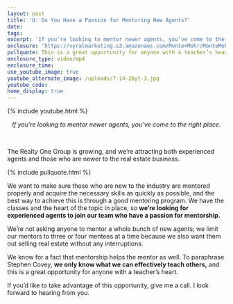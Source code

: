 ```yaml
---
layout: post
title: 'Q: Do You Have a Passion for Mentoring New Agents?'
date:
tags:
excerpt: 'If you’re looking to mentor newer agents, you’ve come to the right place.'
enclosure: 'https://vyralmarketing.s3.amazonaws.com/Monte+Mohr/MonteMohr_WeAreHiring.mp4'
pullquote: This is a great opportunity for anyone with a teacher’s heart.
enclosure_type: video/mp4
enclosure_time:
use_youtube_image: true
youtube_alternate_image: /uploads/7-14-20yt-3.jpg
youtube_code:
home_display: true
---
```


{% include youtube.html %}

<center><em>If you&rsquo;re looking to mentor newer agents, you&rsquo;ve come to the right place.</em></center>

&nbsp;

The Realty One Group is growing, and we’re attracting both experienced agents and those who are newer to the real estate business.&nbsp;

{% include pullquote.html %}

We want to make sure those who are new to the industry are mentored properly and acquire the necessary skills as quickly as possible, and the best way to achieve this is through a good mentoring program. We have the classes and the heart of the topic in place, so **we’re looking for experienced agents to join our team who have a passion for mentorship.**&nbsp;

We’re not asking anyone to mentor a whole bunch of new agents; we limit our mentors to three or four mentees at a time because we also want them out selling real estate without any interruptions.&nbsp;

We know for a fact that mentorship helps the mentor as well. To paraphrase Stephen Covey, **we only know what we can effectively teach others,** and this is a great opportunity for anyone with a teacher’s heart.&nbsp;

If you’d like to take advantage of this opportunity, give me a call. I look forward to hearing from you.

&nbsp;